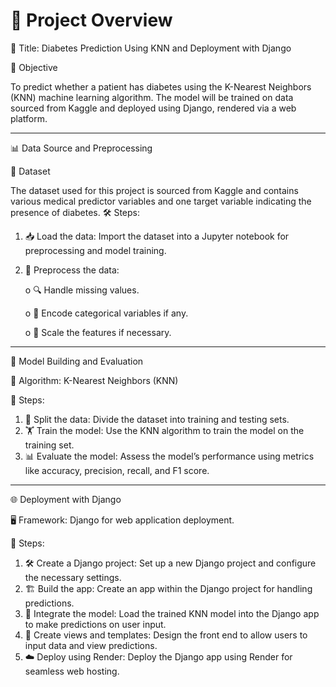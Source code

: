 # 🚀 Project Overview

📌 Title: Diabetes Prediction Using KNN and Deployment with Django

🎯 Objective

To predict whether a patient has diabetes using the K-Nearest Neighbors (KNN) machine learning algorithm. The model will be trained on data sourced from Kaggle and deployed using Django, rendered via a web platform.
________________________________________
📊 Data Source and Preprocessing

📂 Dataset

The dataset used for this project is sourced from Kaggle and contains various medical predictor variables and one target variable indicating the presence of diabetes.
🛠️ Steps:
1.	📥 Load the data: Import the dataset into a Jupyter notebook for preprocessing and model training.
2.	🧹 Preprocess the data:
	
       o	🔍 Handle missing values.
  	
       o	🔄 Encode categorical variables if any.
  	
       o	📏 Scale the features if necessary.
________________________________________
🧠 Model Building and Evaluation

🧮 Algorithm: K-Nearest Neighbors (KNN)

📝 Steps:
1.	🔀 Split the data: Divide the dataset into training and testing sets.
2.	🏋️ Train the model: Use the KNN algorithm to train the model on the training set.
3.	📊 Evaluate the model: Assess the model’s performance using metrics like accuracy, precision, recall, and F1 score.
________________________________________
🌐 Deployment with Django

🖥️ Framework: Django for web application deployment.

📝 Steps:
1.	🛠️ Create a Django project: Set up a new Django project and configure the necessary settings.
2.	🏗️ Build the app: Create an app within the Django project for handling predictions.
3.	🔗 Integrate the model: Load the trained KNN model into the Django app to make predictions on user input.
4.	🎨 Create views and templates: Design the front end to allow users to input data and view predictions.
5.	☁️ Deploy using Render: Deploy the Django app using Render for seamless web hosting.
